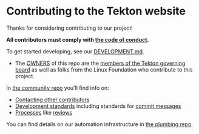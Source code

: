 # Contributing to the Tekton website

Thanks for considering contributing to our project!

**All contributors must comply with
[the code of conduct](./code-of-conduct.md).**

To get started developing, see our [DEVELOPMENT.md](./DEVELOPMENT.md).

- The [OWNERS](OWNERS) of this repo are the
  [members of the Tekton governing board](https://github.com/tektoncd/community/blob/master/governance.md)
  as well as folks from the Linux Foundation who contribute to this project.

In [the community repo](https://github.com/tektoncd/community) you'll find info
on:

- [Contacting other contributors](https://github.com/tektoncd/community/blob/master/contact.md)
- [Development standards](https://github.com/tektoncd/community/blob/master/standards.md)
  including standards for 
  [commit messages](https://github.com/tektoncd/community/blob/master/standards.md#commit-messages)
- [Processes](https://github.com/tektoncd/community/blob/master/process.md) like
  [reviews](https://github.com/tektoncd/community/blob/master/process.md#reviews)

You can find details on our automation infrastructure in
[the plumbing repo](https://github.com/tektoncd/plumbing).
